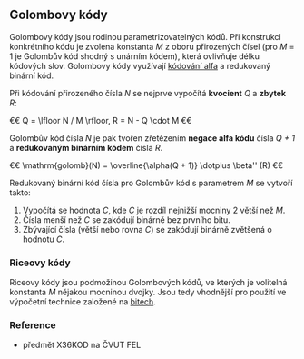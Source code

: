 ## Golombovy kódy

Golombovy kódy jsou rodinou parametrizovatelných kódů. Při konstrukci konkrétního kódu je zvolena konstanta *M* z oboru přirozených čísel (pro *M* = 1 je Golombův kód shodný s unárním kódem), která ovlivňuje délku kódových slov. Golombovy kódy využívají [kódování alfa](wiki/kodovani-alfa) a redukovaný binární kód.

Při kódování přirozeného čísla *N* se nejprve vypočítá **kvocient** *Q* a **zbytek** *R*:

€€ Q = \lfloor N / M \rfloor, R = N - Q \cdot M €€

Golombův kód čísla *N* je pak tvořen zřetězením **negace alfa kódu** čísla *Q + 1* a **redukovaným binárním kódem** čísla *R*.

€€ \mathrm{golomb}(N) = \overline{\alpha(Q + 1)} \dotplus \beta'' (R) €€

Redukovaný binární kód čísla pro Golombův kód s parametrem *M* se vytvoří takto:

1. Vypočítá se hodnota *C*, kde *C* je rozdíl nejnižší mocniny 2 větší než *M*.
1. Čísla menší než *C* se zakódují binárně bez prvního bitu.
1. Zbývající čísla (větší nebo rovna *C*) se zakódují binárně zvětšená o hodnotu *C*.

### Riceovy kódy

Riceovy kódy jsou podmožinou Golombových kódů, ve kterých je volitelná konstanta *M* nějakou mocninou dvojky. Jsou tedy vhodnější pro použití ve výpočetní technice založené na [bitech](wiki/bit).

### Reference

- předmět X36KOD na ČVUT FEL